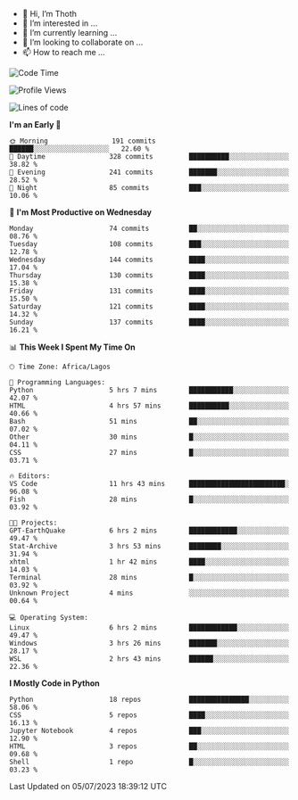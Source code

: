 <!---
thoth2357/thoth2357 is a ✨ special ✨ repository because its `README.md` (this file) appears on your GitHub profile.
You can click the Preview link to take a look at your changes.
--->

- 👋 Hi, I’m Thoth
- 👀 I’m interested in ...
- 🌱 I’m currently learning ...
- 💞️ I’m looking to collaborate on ...
- 📫 How to reach me ...




<!--START_SECTION:waka-->
![Code Time](http://img.shields.io/badge/Code%20Time-2%2C127%20hrs-blue)

![Profile Views](http://img.shields.io/badge/Profile%20Views-0-blue)

![Lines of code](https://img.shields.io/badge/From%20Hello%20World%20I%27ve%20Written-29.1%20million%20lines%20of%20code-blue)

**I'm an Early 🐤** 

```text
🌞 Morning                191 commits         ██████░░░░░░░░░░░░░░░░░░░   22.60 % 
🌆 Daytime                328 commits         ██████████░░░░░░░░░░░░░░░   38.82 % 
🌃 Evening                241 commits         ███████░░░░░░░░░░░░░░░░░░   28.52 % 
🌙 Night                  85 commits          ███░░░░░░░░░░░░░░░░░░░░░░   10.06 % 
```
📅 **I'm Most Productive on Wednesday** 

```text
Monday                   74 commits          ██░░░░░░░░░░░░░░░░░░░░░░░   08.76 % 
Tuesday                  108 commits         ███░░░░░░░░░░░░░░░░░░░░░░   12.78 % 
Wednesday                144 commits         ████░░░░░░░░░░░░░░░░░░░░░   17.04 % 
Thursday                 130 commits         ████░░░░░░░░░░░░░░░░░░░░░   15.38 % 
Friday                   131 commits         ████░░░░░░░░░░░░░░░░░░░░░   15.50 % 
Saturday                 121 commits         ████░░░░░░░░░░░░░░░░░░░░░   14.32 % 
Sunday                   137 commits         ████░░░░░░░░░░░░░░░░░░░░░   16.21 % 
```


📊 **This Week I Spent My Time On** 

```text
🕑︎ Time Zone: Africa/Lagos

💬 Programming Languages: 
Python                   5 hrs 7 mins        ███████████░░░░░░░░░░░░░░   42.07 % 
HTML                     4 hrs 57 mins       ██████████░░░░░░░░░░░░░░░   40.66 % 
Bash                     51 mins             ██░░░░░░░░░░░░░░░░░░░░░░░   07.02 % 
Other                    30 mins             █░░░░░░░░░░░░░░░░░░░░░░░░   04.11 % 
CSS                      27 mins             █░░░░░░░░░░░░░░░░░░░░░░░░   03.71 % 

🔥 Editors: 
VS Code                  11 hrs 43 mins      ████████████████████████░   96.08 % 
Fish                     28 mins             █░░░░░░░░░░░░░░░░░░░░░░░░   03.92 % 

🐱‍💻 Projects: 
GPT-EarthQuake           6 hrs 2 mins        ████████████░░░░░░░░░░░░░   49.47 % 
Stat-Archive             3 hrs 53 mins       ████████░░░░░░░░░░░░░░░░░   31.94 % 
xhtml                    1 hr 42 mins        ████░░░░░░░░░░░░░░░░░░░░░   14.03 % 
Terminal                 28 mins             █░░░░░░░░░░░░░░░░░░░░░░░░   03.92 % 
Unknown Project          4 mins              ░░░░░░░░░░░░░░░░░░░░░░░░░   00.64 % 

💻 Operating System: 
Linux                    6 hrs 2 mins        ████████████░░░░░░░░░░░░░   49.47 % 
Windows                  3 hrs 26 mins       ███████░░░░░░░░░░░░░░░░░░   28.17 % 
WSL                      2 hrs 43 mins       ██████░░░░░░░░░░░░░░░░░░░   22.36 % 
```

**I Mostly Code in Python** 

```text
Python                   18 repos            ███████████████░░░░░░░░░░   58.06 % 
CSS                      5 repos             ████░░░░░░░░░░░░░░░░░░░░░   16.13 % 
Jupyter Notebook         4 repos             ███░░░░░░░░░░░░░░░░░░░░░░   12.90 % 
HTML                     3 repos             ██░░░░░░░░░░░░░░░░░░░░░░░   09.68 % 
Shell                    1 repo              █░░░░░░░░░░░░░░░░░░░░░░░░   03.23 % 
```




 Last Updated on 05/07/2023 18:39:12 UTC
<!--END_SECTION:waka-->
<!--![](http://github-profile-summary-cards.vercel.app/api/cards/profile-details?username=thoth2357&theme=2077)

![](http://github-profile-summary-cards.vercel.app/api/cards/stats?username=thoth2357&theme=2077)![](http://github-profile-summary-cards.vercel.app/api/cards/productive-time?username=thoth2357&theme=2077&utcOffset=8) -->
